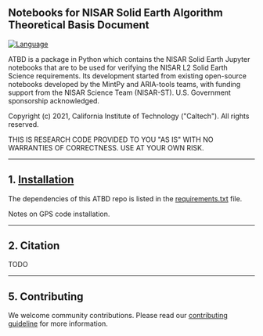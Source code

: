 ## Notebooks for NISAR Solid Earth Algorithm Theoretical Basis Document

[![Language](https://img.shields.io/badge/python-3.7%2B-blue.svg)](https://www.python.org/)

ATBD is a package in Python which contains the NISAR Solid Earth Jupyter notebooks that are to be used for verifying the NISAR L2 Solid Earth Science requirements. Its development started from existing open-source notebooks developed by the MintPy and ARIA-tools teams, with funding support from the NISAR Science Team (NISAR-ST). U.S. Government sponsorship acknowledged.

Copyright (c) 2021, California Institute of Technology ("Caltech"). All rights reserved.

THIS IS RESEARCH CODE PROVIDED TO YOU "AS IS" WITH NO WARRANTIES OF CORRECTNESS. USE AT YOUR OWN RISK.

------
## 1. [Installation](https://github.com/nisar-solid/conda_envs)

The dependencies of this ATBD repo is listed in the [requirements.txt](./docs/requirements.txt) file.

Notes on GPS code installation.

------
## 2. Citation
TODO

------
## 5. Contributing

We welcome community contributions. Please read our [contributing guideline](./docs/CONTRIBUTING.md) for more information.
